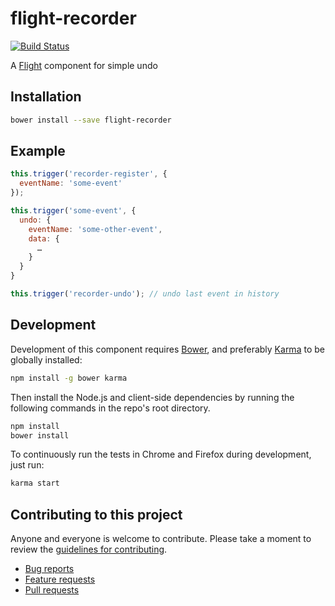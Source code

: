# flight-recorder

[![Build Status](https://secure.travis-ci.org/<username>/flight-recorder.png)](http://travis-ci.org/<username>/flight-recorder)

A [Flight](https://github.com/twitter/flight) component for simple undo

## Installation

```bash
bower install --save flight-recorder
```

## Example


```javascript
this.trigger('recorder-register', {
  eventName: 'some-event'
});

this.trigger('some-event', {
  undo: {
    eventName: 'some-other-event',
    data: {
      …
    }
  }
}

this.trigger('recorder-undo'); // undo last event in history
```

## Development

Development of this component requires [Bower](http://bower.io), and preferably
[Karma](http://karma-runner.github.io) to be globally installed:

```bash
npm install -g bower karma
```

Then install the Node.js and client-side dependencies by running the following
commands in the repo's root directory.

```bash
npm install
bower install
```

To continuously run the tests in Chrome and Firefox during development, just run:

```bash
karma start
```

## Contributing to this project

Anyone and everyone is welcome to contribute. Please take a moment to
review the [guidelines for contributing](CONTRIBUTING.md).

* [Bug reports](CONTRIBUTING.md#bugs)
* [Feature requests](CONTRIBUTING.md#features)
* [Pull requests](CONTRIBUTING.md#pull-requests)
